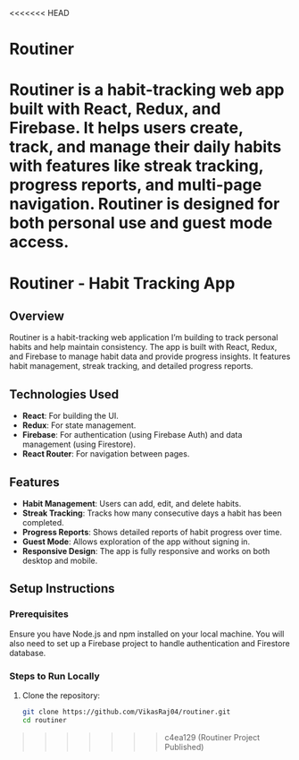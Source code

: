 <<<<<<< HEAD
# Routiner
Routiner is a habit-tracking web app built with React, Redux, and Firebase. It helps users create, track, and manage their daily habits with features like streak tracking, progress reports, and multi-page navigation. Routiner is designed for both personal use and guest mode access.
=======
# Routiner - Habit Tracking App

## Overview

Routiner is a habit-tracking web application I’m building to track personal habits and help maintain consistency. The app is built with React, Redux, and Firebase to manage habit data and provide progress insights. It features habit management, streak tracking, and detailed progress reports.

## Technologies Used
- **React**: For building the UI.
- **Redux**: For state management.
- **Firebase**: For authentication (using Firebase Auth) and data management (using Firestore).
- **React Router**: For navigation between pages.
  
## Features
- **Habit Management**: Users can add, edit, and delete habits.
- **Streak Tracking**: Tracks how many consecutive days a habit has been completed.
- **Progress Reports**: Shows detailed reports of habit progress over time.
- **Guest Mode**: Allows exploration of the app without signing in.
- **Responsive Design**: The app is fully responsive and works on both desktop and mobile.
  
## Setup Instructions

### Prerequisites
Ensure you have Node.js and npm installed on your local machine. You will also need to set up a Firebase project to handle authentication and Firestore database.

### Steps to Run Locally
1. Clone the repository:
   ```bash
   git clone https://github.com/VikasRaj04/routiner.git
   cd routiner
>>>>>>> c4ea129 (Routiner Project Published)
